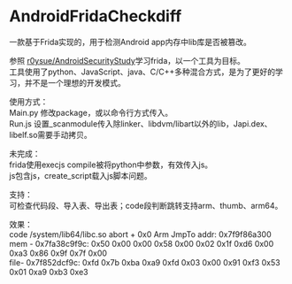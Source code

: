 # AndroidFridaCheckdiff
 一款基于Frida实现的，用于检测Android app内存中lib库是否被篡改。
 
 参照 [r0ysue/AndroidSecurityStudy](https://github.com/r0ysue/AndroidSecurityStudy)学习frida，以一个工具为目标。<br>
 工具使用了python、JavaScript、java、C/C++多种混合方式，是为了更好的学习，并不是一个理想的开发模式。<br>
 
使用方式：<br>
Main.py 修改package，或以命令行方式传入。<br>
Run.js 设置_scanmodule传入除linker、libdvm/libart以外的lib，Japi.dex、libelf.so需要手动拷贝。<br>

未完成：<br>
frida使用execjs compile被将python中参数，有效传入js。<br>
js包含js，create_script载入js脚本问题。<br>

支持：<br>
可检查代码段、导入表、导出表；code段判断跳转支持arm、thumb、arm64。<br>

效果：<br>
code   /system/lib64/libc.so   abort + 0x0   Arm JmpTo addr: 0x7f9f86a300<br>
mem - 0x7fa38c9f9c: 0x50 0x00 0x00 0x58 0x00 0x02 0x1f 0xd6 0x00 0xa3 0x86 0x9f 0x7f 0x00 <br>
file- 0x7f852dcf9c: 0xfd 0x7b 0xba 0xa9 0xfd 0x03 0x00 0x91 0xf3 0x53 0x01 0xa9 0xb3 0xe3 <br>

